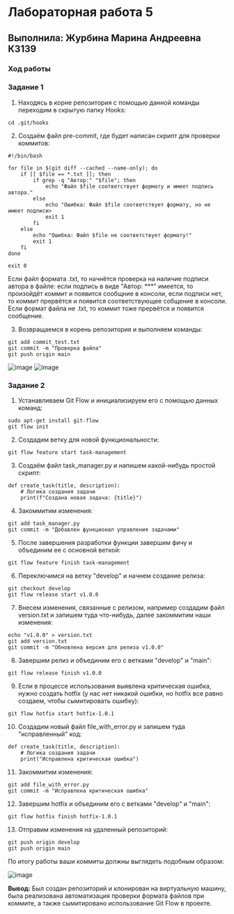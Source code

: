 # Лабораторная работа 5
## Выполнила: Журбина Марина Андреевна К3139

### Ход работы
### Задание 1
1. Находясь в корне репозитория с помощью данной команды переходим в скрытую папку Hooks:
```
cd .git/hooks
```
2. Создаём файл pre-commit, где будет написан скрипт для проверки коммитов:
```
#!/bin/bash

for file in $(git diff --cached --name-only); do
    if [[ $file == *.txt ]]; then
        if grep -q "Автор:" "$file"; then
            echo "Файл $file соответствует формату и имеет подпись автора."
        else
            echo "Ошибка: Файл $file соответствует формату, но не имеет подписи>
            exit 1
        fi
    else
        echo "Ошибка: Файл $file не соответствует формату!"
        exit 1
    fi
done

exit 0
```
Если файл формата .txt, то начнётся проверка на наличие подписи автора в файле: если подпись в виде "Автор: ***" имеется, то произойдёт коммит и появится сообщние в консоли, если подписи нет, то коммит прервётся и появится соответствующее собщение в консоли. Если формат файла не .txt, то коммит тоже прервётся и появится сообщение.

3. Возвращаемся в корень репозитория и выполняем команды:
```
git add commit_test.txt
git commit -m "Проверка файла"
git push origin main
```
![image](https://github.com/user-attachments/assets/995acea8-40bf-4b94-878c-487ae1b0c0ed)
![image](https://github.com/user-attachments/assets/423369f8-bae8-4fb3-9ea0-70986369602b)

### Задание 2
1. Устанавливаем Git Flow и инициализируем его с помощью данных команд:
```
sudo apt-get install git-flow
git flow init
```
2. Создадим ветку для новой функциональности:
```
git flow feature start task-management
```
3. Создаём файл task_manager.py и напишем какой-нибудь простой скрипт:
```
def create_task(title, description):
    # Логика создания задачи
    print(f"Создана новая задача: {title}")
```
4. Закоммитим изменения:
```
git add task_manager.py
git commit -m "Добавлен функционал управления задачами"
```
5. После завершения разработки функции завершим фичу и объединим ее с основной веткой:
```
git flow feature finish task-management
```
6. Переключимся на ветку "develop" и начнем создание релиза:
```
git checkout develop
git flow release start v1.0.0
```
7. Внесем изменения, связанные с релизом, например создадим файл version.txt и запишем туда что-нибудь, далее закоммитим наши изменения:
```
echo "v1.0.0" > version.txt
git add version.txt
git commit -m "Обновлена версия для релиза v1.0.0"
```
8. Завершим релиз и объединим его с ветками "develop" и "main":
```
git flow release finish v1.0.0
```
9. Если в процессе использования выявлена критическая ошибка, нужно создать hotfix (у нас нет никакой ошибки, но hotfix все равно создаем, чтобы сымитировать ошибку):
```
git flow hotfix start hotfix-1.0.1
```
10. Создадим новый файл file_with_error.py и запишем туда "исправленный" код:
```
def create_task(title, description):
    # Логика создания задачи
    print("Исправлена критическая ошибка")
```
11. Закоммитим изменения:
```
git add file_with_error.py
git commit -m "Исправлена критическая ошибка"
```
12. Завершим hotfix и объединим его с ветками "develop" и "main":
```
git flow hotfix finish hotfix-1.0.1
```
13. Отправим изменения на удаленный репозиторий:
```
git push origin develop
git push origin main
```
По итогу работы ваши коммиты должны выглядеть подобным образом:

![image](https://github.com/user-attachments/assets/c388be0e-5b88-4b57-9eec-649e6f08c93e)

**Вывод:** Был создан репозиторий и клонирован на виртуальную машину, была реализована автоматизация проверки формата файлов при коммите, а также сымитировано использование Git Flow в проекте.
